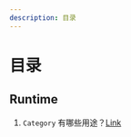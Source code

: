 ```yaml
---
description: 目录
---
```


# 目录

## Runtime

1. `Category` 有哪些用途？[Link](https://culeo.gitbook.io/ios-questions/runtime/1)



